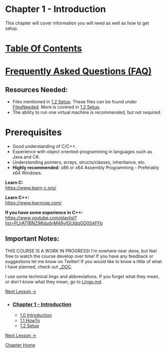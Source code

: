 # Chapter 1 - Introduction
This chapter will cover information you will need as well as how to get setup.

# [Table Of Contents](../TableOfContents.md)

# [Frequently Asked Questions (FAQ)](../FAQ.md)

## Resources Needed:
* Files mentioned in [1.2 Setup](1.2%20Setup.md). These files can be found under [FilesNeeded](../FilesNeeded). More is covered in [1.2 Setup](1.2%20Setup.md).
* The ability to run one virtual machine is recommended, but not required.

# Prerequisites
* Good understanding of C/C++.
* Experience with object oriented-programming in languages such as Java and C#.
* Understanding pointers, arrays, structs/classes, inheritance, etc.
* **Highly recommended**: x86 or x64 Assembly Programming - Preferably x64 Windows.

**Learn C:**  
https://www.learn-c.org/

**Learn C++:**  
https://www.learncpp.com/  

**If you have some experience in C++:**  
https://www.youtube.com/playlist?list=PLlrATfBNZ98dudnM48yfGUldqGD0S4FFb

## Important Notes:

THIS COURSE IS A WORK IN PROGRESS! I'm nowhere near done, but feel free to watch the course develop over time! If you have any feedback or suggestions let me know on Twitter! If you would like to know a little of what I have planned, check out [_DOC](../_DOC/DOC.md).

I use some technical lingo and abbreviations. If you forget what they mean, or don't know what they mean, go to [Lingo.md](../Lingo.md).

[Next Lesson ->](1.1%20HowTo.md)

* ### [Chapter 1 - Introduction](1.0%20Introduction.md)
    * [1.0 Introduction](1.0%20Introduction.md)
    * [1.1 HowTo](1.1%20HowTo.md)
    * [1.2 Setup](1.2%20Setup.md)

[Next Lesson ->](1.1%20HowTo.md)  

[Chapter Home](1.0%20Introduction.md)  